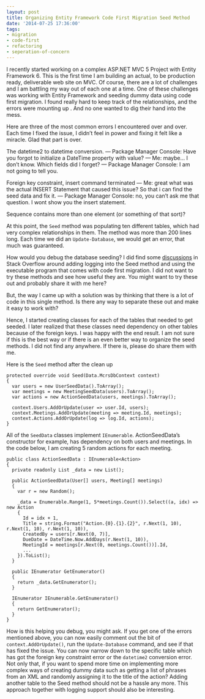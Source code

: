 ```yaml
---
layout: post
title: Organizing Entity Framework Code First Migration Seed Method
date: '2014-07-25 17:36:00'
tags:
- migration
- code-first
- refactoring
- seperation-of-concern
---
```


I recently started working on a complex ASP.NET MVC 5 Project with Entity Framework 6. This is the first time I am building an actual, to be production ready, deliverable web site on MVC. Of course, there are a lot of challenges and I am battling my way out of each one at a time. One of these challenges was working with Entity Framework and seeding dummy data using code first migration. I found really hard to keep track of the relationships, and the errors were mounting up . And no one wanted to dig their hand into the mess.

Here are three of the most common errors I encountered over and over. Each time I fixed the issue, I didn’t feel in power and fixing it felt like a miracle. Glad that part is over.

The datetime2 to datetime conversion. — Package Manager Console: Have you forgot to initialize a DateTime property with value? — Me: maybe… I don’t know. Which fields did I forget? — Package Manager Console: I am not going to tell you.

Foreign key constraint, insert command terminated — Me: great what was the actual INSERT Statement that caused this issue? So that i can find the seed data and fix it. — Package Manager Console: no, you can’t ask me that question. I wont show you the insert statement.

Sequence contains more than one element (or something of that sort)?

At this point, the `Seed` method was populating ten different tables, which had very complex relationships in them. The method was more than 200 lines long. Each time we did an `Update-Database`, we would get an error, that much was guaranteed.

How would you debug the database seeding? I did find some [discussions](http://stackoverflow.com/a/17492050/2267450) in Stack Overflow around adding logging into the Seed method and using the executable program that comes with code first migration. I did not want to try these methods and see how useful they are. You might want to try these out and probably share it with me here?

But, the way I came up with a solution was by thinking that there is a lot of code in this single method. Is there any way to separate these out and make it easy to work with?

Hence, I started creating classes for each of the tables that needed to get seeded. I later realized that these classes need dependency on other tables because of the foreign keys. I was happy with the end result. I am not sure if this is the best way or if there is an even better way to organize the seed methods. I did not find any anywhere. If there is, please do share them with me.

Here is the `Seed` method after the clean up

    protected override void Seed(Data.McrsDbContext context)
    {
      var users = new UserSeedData().ToArray();
      var meetings = new MeetingSeedData(users).ToArray();
      var actions = new ActionSeedData(users, meetings).ToArray();
    
      context.Users.AddOrUpdate(user => user.Id, users);
      context.Meetings.AddOrUpdate(meeting => meeting.Id, meetings);
      context.Actions.AddOrUpdate(log => log.Id, actions);
    }

All of the `SeedData` classes implement `IEnumerable`. ActionSeedData’s constructor for example, has dependency on both users and meetings. In the code below, I am creating 5 random actions for each meeting.

    public class ActionSeedData : IEnumerable<Action>
    {
      private readonly List _data = new List();
    
      public ActionSeedData(User[] users, Meeting[] meetings)
      {
        var r = new Random();
    
        _data = Enumerable.Range(1, 5*meetings.Count()).Select((a, idx) => new Action
        {
          Id = idx + 1,
          Title = string.Format("Action.{0}.{1}.{2}", r.Next(1, 10), r.Next(1, 10), r.Next(1, 10)),
          CreatedBy = users[r.Next(0, 7)],
          DueDate = DateTime.Now.AddDays(r.Next(1, 10)),
          MeetingId = meetings[r.Next(0, meetings.Count())].Id,
          ...
        }).ToList();
      }
    
      public IEnumerator GetEnumerator()
      {
        return _data.GetEnumerator();
      }
    
      IEnumerator IEnumerable.GetEnumerator()
      {
        return GetEnumerator();
      }
    }

How is this helping you debug, you might ask. If you get one of the errors mentioned above, you can now easily comment out the bit of `context.AddOrUpdate()`, run the `Update-Database` command, and see if that has fixed the issue. You can now narrow down to the specific table which has got the foreign key constraint error or the `datetime2` conversion error. Not only that, if you want to spend more time on implementing more complex ways of creating dummy data such as getting a list of phrases from an XML and randomly assigning it to the title of the action? Adding another table to the Seed method should not be a hassle any more. This approach together with logging support should also be interesting.

